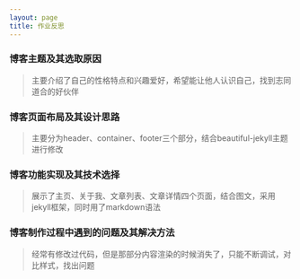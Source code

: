 ```yaml
---
layout: page
title: 作业反思
---
```


### 博客主题及其选取原因
> 主要介绍了自己的性格特点和兴趣爱好，希望能让他人认识自己，找到志同道合的好伙伴

### 博客页面布局及其设计思路
> 主要分为header、container、footer三个部分，结合beautiful-jekyll主题进行修改

### 博客功能实现及其技术选择
> 展示了主页、关于我、文章列表、文章详情四个页面，结合图文，采用jekyll框架，同时用了markdown语法

### 博客制作过程中遇到的问题及其解决方法
> 经常有修改过代码，但是那部分内容渲染的时候消失了，只能不断调试，对比样式，找出问题
